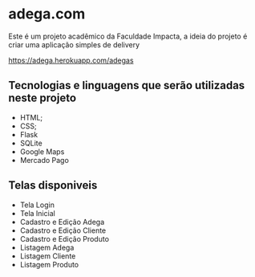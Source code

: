 # adega.com
Este é um projeto acadêmico da Faculdade Impacta, a ideia do projeto é criar uma aplicação simples de delivery

https://adega.herokuapp.com/adegas

## Tecnologias e linguagens que serão utilizadas neste projeto
- HTML;
- CSS;
- Flask
- SQLite
- Google Maps
- Mercado Pago

## Telas disponiveis 
- Tela Login
- Tela Inicial
- Cadastro e Edição Adega
- Cadastro e Edição Cliente
- Cadastro e Edição Produto
- Listagem Adega
- Listagem Cliente
- Listagem Produto


